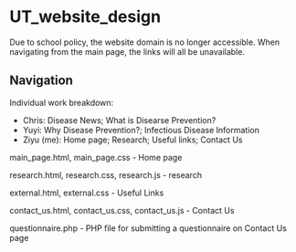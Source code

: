 # UT_website_design
Due to school policy, the website domain is no longer accessible. When navigating from the main page, the links will all be unavailable. 

## Navigation
Individual work breakdown: 
+ Chris: Disease News; What is Disearse Prevention?
+ Yuyi: Why Disease Prevention?; Infectious Disease Information
+ Ziyu (me): Home page; Research; Useful links; Contact Us

main_page.html, main_page.css - Home page

research.html, research.css, research.js - research

external.html, external.css - Useful Links

contact_us.html, contact_us.css, contact_us.js - Contact Us

questionnaire.php - PHP file for submitting a questionnaire on Contact Us page
